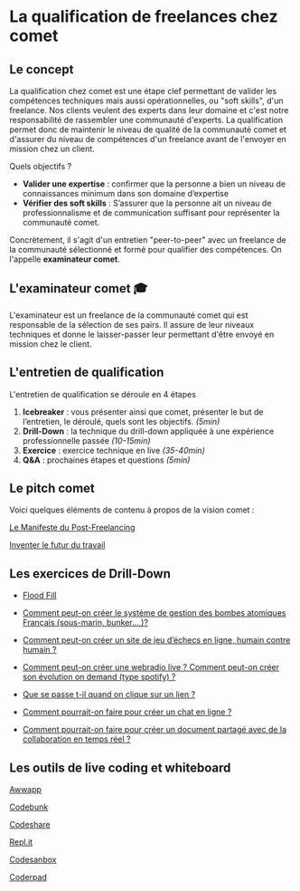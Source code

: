 # La qualification de freelances chez comet 

## Le concept 
La qualification chez comet est une étape clef permettant de valider les compétences techniques mais aussi opérationnelles, ou "soft skills", d'un freelance. Nos clients veulent des experts dans leur domaine et c'est notre responsabilité de rassembler une communauté d'experts. La qualification permet donc de maintenir le niveau de qualité de la communauté comet et d'assurer du niveau de compétences d'un freelance avant de l'envoyer en mission chez un client. 

Quels objectifs ?
- **Valider une expertise** : confirmer que la personne a bien un niveau de connaissances minimum dans  son domaine d’expertise 
- **Vérifier des soft skills** : S’assurer que la personne ait un niveau de professionnalisme et de communication suffisant pour représenter la communauté comet.

Concrètement, il s'agit d'un entretien "peer-to-peer" avec un freelance de la communauté sélectionné et formé pour qualifier des compétences. On l'appelle **examinateur comet**.

## L'examinateur comet 🎓 
L'examinateur est un freelance de la communauté comet qui est responsable de la sélection de ses pairs. Il assure de leur niveaux techniques et donne le laisser-passer leur permettant d'être envoyé en mission chez le client. 

## L'entretien de qualification
L'entretien de qualification se déroule en 4 étapes
1. **Icebreaker** : vous présenter ainsi que comet, présenter le but de l’entretien, le déroulé, quels sont les objectifs. *(5min)*
2. **Drill-Down** : la technique du drill-down appliquée à une expérience professionnelle passée *(10-15min)*
3. **Exercice** : exercice technique en live *(35-40min)*
4. **Q&A** : prochaines étapes et questions *(5min)*

## Le pitch comet 
Voici quelques éléments de contenu à propos de la vision comet :

[Le Manifeste du Post-Freelancing](https://newsroom.hellocomet.co/le-manifesto-du-post-freelancing-17d9f7c97001)

[Inventer le futur du travail](https://www.youtube.com/watch?v=loBJgqQIgFA)


## Les exercices de Drill-Down 

- [Flood Fill](exo_floodfill.pdf)

- [Comment peut-on créer le système de gestion des bombes atomiques Français (sous-marin, bunker...,)?](exo_nucleaire.md) 

- [Comment peut-on créer un site de jeu d’échecs en ligne, humain contre humain ?](exo_echecs.md) 

- [Comment peut-on créer une webradio live ? Comment peut-on créer son évolution on demand (type spotify) ?](exo_webradio.md)

- [Que se passe t-il quand on clique sur un lien ?](exo_lien.md)

- [Comment pourrait-on faire pour créer un chat en ligne ?](exo_chatenligne.md)

- [Comment pourrait-on faire pour créer un document partagé avec de la collaboration en temps réel ?](exo_docpartagé.md)


## Les outils de live coding et whiteboard 

[Awwapp](https://www.awwapp.com/)

[Codebunk](https://codebunk.com/)

[Codeshare](https://codeshare.io)

[Repl.it](repl.it)

[Codesanbox](https://codesandbox.io/)

[Coderpad](https://coderpad.io/)
